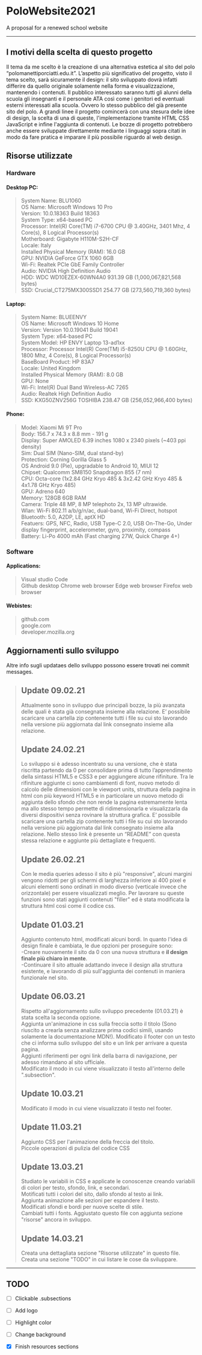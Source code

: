 # PoloWebsite2021

 A proposal for a renewed school website

***

## I motivi della scelta di questo progetto

  Il tema da me scelto è la creazione di una alternativa estetica al sito del polo “polomanettiporciatti.edu.it”.
  L’aspetto più significativo del progetto, visto il tema scelto, sarà sicuramente il design: il sito sviluppato dovrà infatti differire da quello originale solamente nella forma e visualizzazione, mantenendo i contenuti.
  Il pubblico interessato saranno tutti gli alunni della scuola gli insegnanti e il personale ATA così come i genitori ed eventuali esterni interessati alla scuola. Ovvero lo stesso pubblico del già presente sito del polo.
  A grandi linee il progetto comincerà con una stesura delle idee di design, la scelta di una di queste, l'implementazione tramite HTML CSS JavaScript e infine l'aggiunta di contenuti.
  Le bozze di progetto potrebbero anche essere sviluppate direttamente mediante i linguaggi sopra citati in modo da fare pratica e imparare il più possibile riguardo al web design.

## Risorse utilizzate

### Hardware

#### Desktop PC: 
>
> System Name: BLU1060  
> OS Name: Microsoft Windows 10 Pro  
> Version: 10.0.18363 Build 18363  
> System Type: x64-based PC  
> Processor: Intel(R) Core(TM) i7-6700 CPU @ 3.40GHz, 3401 Mhz, 4 Core(s), 8 Logical Processor(s)  
> Motherboard: Gigabyte H110M-S2H-CF  
> Locale:	Italy  
> Installed Physical Memory (RAM): 16.0 GB  
> GPU: NVIDIA GeForce GTX 1060 6GB  
> Wi-Fi: Realtek PCIe GbE Family Controller  
> Audio: NVIDIA High Definition Audio  
> HDD: WDC WD10EZEX-60WN4A0 931.39 GB (1,000,067,821,568 bytes)  
> SSD: Crucial_CT275MX300SSD1 254.77 GB (273,560,719,360 bytes)  
> 
#### Laptop:
>
> System Name: BLUEENVY  
> OS Name: Microsoft Windows 10 Home  
> Version: Version	10.0.19041 Build 19041  
> System Type: x64-based PC  
> System Model: HP ENVY Laptop 13-ad1xx  
> Processor: Processor	Intel(R) Core(TM) i5-8250U CPU @ 1.60GHz, 1800 Mhz, 4 Core(s), 8 Logical Processor(s)  
> BaseBoard Product: HP 83A7  
> Locale:	United Kingdom  
> Installed Physical Memory (RAM): 8.0 GB	 
> GPU: None  
> Wi-Fi: Intel(R) Dual Band Wireless-AC 7265  
> Audio: Realtek High Definition Audio  
> SSD: KXG50ZNV256G TOSHIBA 238.47 GB (256,052,966,400 bytes)  
> 
#### Phone:
>
> Model: Xiaomi Mi 9T Pro  
>	Body:	156.7 x 74.3 x 8.8 mm - 191 g  
> Display:  Super AMOLED 6.39 inches 1080 x 2340 pixels (~403 ppi density)  
> Sim: Dual SIM (Nano-SIM, dual stand-by)  
> Protection:	Corning Gorilla Glass 5  
> OS	Android 9.0 (Pie), upgradable to Android 10, MIUI 12  
> Chipset: Qualcomm SM8150 Snapdragon 855 (7 nm)  
> CPU: Octa-core (1x2.84 GHz Kryo 485 & 3x2.42 GHz Kryo 485 & 4x1.78 GHz Kryo 485)  
> GPU: Adreno 640  
> Memory: 128GB 6GB RAM  
> Camera: Triple 48 MP, 8 MP telephoto 2x, 13 MP ultrawide.  
> Wlan:	Wi-Fi 802.11 a/b/g/n/ac, dual-band, Wi-Fi Direct, hotspot  
> Bluetooth: 5.0, A2DP, LE, aptX HD  
> Featuers: GPS, NFC, Radio, USB Type-C 2.0, USB On-The-Go, Under display fingerprint, accelerometer, gyro, proximity, compass  
> Battery: Li-Po 4000 mAh (Fast charging 27W, Quick Charge 4+)  
>

### Software
#### Applications:
>
> Visual studio Code  
> Github desktop
> Chrome web browser
> Edge web browser
> Firefox web browser
>
#### Webistes:
>
> github.com  
> google.com  
> developer.mozilla.org
## Aggiornamenti sullo sviluppo

Altre info sugli updataes dello sviluppo possono essere trovati nei commit messages.

> ## Update 09.02.21
>
> Attualmente sono in sviluppo due principali bozze, la più avanzata delle quali è stata già consegnata insieme alla relazione.
> E’ possibile scaricare una cartella zip contenente tutti i file su cui sto lavorando nella versione più aggiornata dal link consegnato insieme alla relazione.
>
> ## Update 24.02.21
>
> Lo sviluppo si è adesso incentrato su una versione, che è stata riscritta partendo da 0 per consolidare prima di tutto l’apprendimento della sintassi HTML5 e CSS3 e per aggiungere alcune rifiniture.
> Tra le rifiniture aggiunte ci sono cambiamenti di font, nuovo metodo di calcolo delle dimensioni con le viewport units, struttura della pagina in html con più keyword HTML5 e in particolare un nuovo metodo di aggiunta dello sfondo che non rende la pagina estremamente lenta ma allo stesso tempo permette di ridimensionarla e visualizzarla da diversi dispositivi senza rovinare la struttura grafica.
> E’ possibile scaricare una cartella zip contenente tutti i file su cui sto lavorando nella versione più aggiornata dal link consegnato insieme alla relazione. Nello stesso link è presente un “README” con questa stessa relazione e aggiunte più dettagliate e frequenti.
>
> ## Update 26.02.21
>
> Con le media queries adesso il sito è più "responsive", alcuni margini vengono ridotti per gli schermi di larghezza inferiore ai 400 pixel e alcuni elementi sono ordinati in modo diverso (verticale invece che orizzontale) per essere visualizzati meglio. Per lavorare su queste funzioni sono stati aggiunti contenuti "filler" ed è stata modificata la struttura html così come il codice css.
>
> ## Update 01.03.21
>
> Aggiunto contenuto html, modificati alcuni bordi. In quanto l'idea di design finale è cambiata, le due opzioni per proseguire sono:  
> -Creare nuovamente il sito da 0 con una nuova struttura e **il design finale più chiaro in mente**.  
> -Continuare il sito attuale adattando invece il design alla struttura esistente, e lavorando di più sull'aggiunta dei contenuti in maniera funzionale nel sito.
>
> ## Update 06.03.21
>
> Rispetto all'aggiornamento sullo sviluppo precedente (01.03.21) è stata scelta la seconda opzione.  
> Aggiunta un'animazione in css sulla freccia sotto il titolo (Sono riuscito a crearla senza analizzare prima codici simili, usando solamente la documentazione MDN!).
> Modificato il footer con un testo che ci informa sullo sviluppo del sito e un link per arrivare a questa pagina.  
> Aggiunti riferimenti per ogni link della barra di navigazione, per adesso rimandano al sito ufficiale.  
> Modificato il modo in cui viene visualizzato il testo all'interno delle ".subsection".
>
> ## Update 10.03.21
>
> Modificato il modo in cui viene visualizzato il testo nel footer.
>
> ## Update 11.03.21
>
> Aggiunto CSS per l'animazione della freccia del titolo.  
> Piccole operazioni di pulizia del codice CSS
>
> ## Update 13.03.21
>
> Studiato le variabili in CSS e applicate le conoscenze creando variabili di colori per testo, sfondo, link, e secondari.  
> Motificati tutti i colori del sito, dallo sfondo al testo ai link.  
> Aggiunta animazione alle sezioni per espandere il testo.  
> Modificati sfondi e bordi per nuove scelte di stile.  
> Cambiati tutti i fonts.
> Aggiustato questo file con aggiunta sezione "risorse" ancora in sviluppo.  
>
> ## Update 14.03.21
>
> Creata una dettagliata sezione "Risorse utilizzate" in questo file.
> Creata una sezione "TODO" in cui listare le cose da sviluppare.
>
***
## TODO

- [ ] Clickable .subsections  
- [ ] Add logo  
- [ ] Highlight color  
- [ ] Change background  
- [x] Finish resources sections




